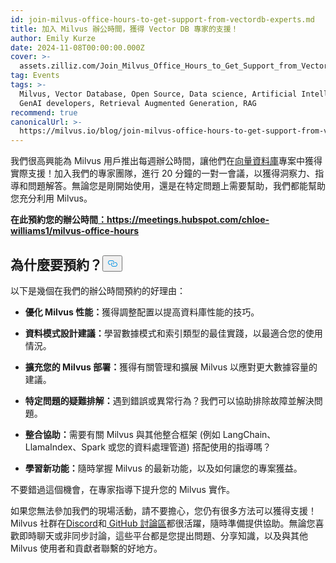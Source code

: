 ```yaml
---
id: join-milvus-office-hours-to-get-support-from-vectordb-experts.md
title: 加入 Milvus 辦公時間，獲得 Vector DB 專家的支援！
author: Emily Kurze
date: 2024-11-08T00:00:00.000Z
cover: >-
  assets.zilliz.com/Join_Milvus_Office_Hours_to_Get_Support_from_Vector_DB_Experts_1_64f88f0607.png
tag: Events
tags: >-
  Milvus, Vector Database, Open Source, Data science, Artificial Intelligence,
  GenAI developers, Retrieval Augmented Generation, RAG
recommend: true
canonicalUrl: >-
  https://milvus.io/blog/join-milvus-office-hours-to-get-support-from-vectordb-experts.md
---
```

<p>我們很高興能為 Milvus 用戶推出每週辦公時間，讓他們在<a href="https://zilliz.com/learn/what-is-vector-database">向量資料庫</a>專案中獲得實際支援！加入我們的專家團隊，進行 20 分鐘的一對一會議，以獲得洞察力、指導和問題解答。無論您是剛開始使用，還是在特定問題上需要幫助，我們都能幫助您充分利用 Milvus。</p>
<p><strong>在此預約您的辦公時間<a href="https://meetings.hubspot.com/chloe-williams1/milvus-office-hours">：https://meetings.hubspot.com/chloe-williams1/milvus-office-hours</a></strong></p>
<h2 id="Why-Book-a-Session" class="common-anchor-header">為什麼要預約？<button data-href="#Why-Book-a-Session" class="anchor-icon" translate="no">
      <svg translate="no"
        aria-hidden="true"
        focusable="false"
        height="20"
        version="1.1"
        viewBox="0 0 16 16"
        width="16"
      >
        <path
          fill="#0092E4"
          fill-rule="evenodd"
          d="M4 9h1v1H4c-1.5 0-3-1.69-3-3.5S2.55 3 4 3h4c1.45 0 3 1.69 3 3.5 0 1.41-.91 2.72-2 3.25V8.59c.58-.45 1-1.27 1-2.09C10 5.22 8.98 4 8 4H4c-.98 0-2 1.22-2 2.5S3 9 4 9zm9-3h-1v1h1c1 0 2 1.22 2 2.5S13.98 12 13 12H9c-.98 0-2-1.22-2-2.5 0-.83.42-1.64 1-2.09V6.25c-1.09.53-2 1.84-2 3.25C6 11.31 7.55 13 9 13h4c1.45 0 3-1.69 3-3.5S14.5 6 13 6z"
        ></path>
      </svg>
    </button></h2><p>以下是幾個在我們的辦公時間預約的好理由：</p>
<ul>
<li><p><strong>優化 Milvus 性能：</strong>獲得調整配置以提高資料庫性能的技巧。</p></li>
<li><p><strong>資料模式設計建議：</strong>學習數據模式和索引類型的最佳實踐，以最適合您的使用情況。</p></li>
<li><p><strong>擴充您的 Milvus 部署：</strong>獲得有關管理和擴展 Milvus 以應對更大數據容量的建議。</p></li>
<li><p><strong>特定問題的疑難排解：</strong>遇到錯誤或異常行為？我們可以協助排除故障並解決問題。</p></li>
<li><p><strong>整合協助：</strong>需要有關 Milvus 與其他整合框架 (例如 LangChain、LlamaIndex、Spark 或您的資料處理管道) 搭配使用的指導嗎？</p></li>
<li><p><strong>學習新功能：</strong>隨時掌握 Milvus 的最新功能，以及如何讓您的專案獲益。</p></li>
</ul>
<p>不要錯過這個機會，在專家指導下提升您的 Milvus 實作。</p>
<p>如果您無法參加我們的現場活動，請不要擔心，您仍有很多方法可以獲得支援！Milvus 社群在<a href="https://discord.com/invite/8uyFbECzPX">Discord</a>和<a href="https://github.com/search?q=milvus&amp;type=discussions"> GitHub 討論區</a>都很活躍，隨時準備提供協助。無論您喜歡即時聊天或非同步討論，這些平台都是您提出問題、分享知識，以及與其他 Milvus 使用者和貢獻者聯繫的好地方。</p>
